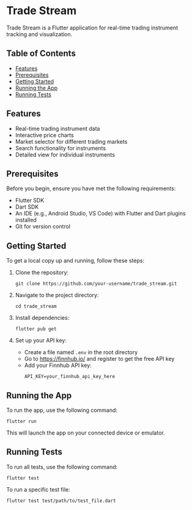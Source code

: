 # Trade Stream

Trade Stream is a Flutter application for real-time trading instrument tracking and visualization.



## Table of Contents

- [Features](#features)
- [Prerequisites](#prerequisites)
- [Getting Started](#getting-started)
- [Running the App](#running-the-app)
- [Running Tests](#running-tests)


## Features

- Real-time trading instrument data
- Interactive price charts
- Market selector for different trading markets
- Search functionality for instruments
- Detailed view for individual instruments

## Prerequisites

Before you begin, ensure you have met the following requirements:

- Flutter SDK
- Dart SDK
- An IDE (e.g., Android Studio, VS Code) with Flutter and Dart plugins installed
- Git for version control

## Getting Started

To get a local copy up and running, follow these steps:

1. Clone the repository:
   ```
   git clone https://github.com/your-username/trade_stream.git
   ```

2. Navigate to the project directory:
   ```
   cd trade_stream
   ```

3. Install dependencies:
   ```
   flutter pub get
   ```

4. Set up your API key:
   - Create a file named `.env` in the root directory
   - Go to https://finnhub.io/ and register to get the free API key 
   - Add your Finnhub API key:
     ```
     API_KEY=your_finnhub_api_key_here
     ```

## Running the App

To run the app, use the following command:

```
flutter run
```

This will launch the app on your connected device or emulator.

## Running Tests

To run all tests, use the following command:

```
flutter test
```

To run a specific test file:

```
flutter test test/path/to/test_file.dart
```
